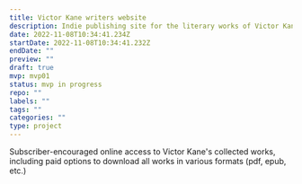 ```yaml
---
title: Victor Kane writers website
description: Indie publishing site for the literary works of Victor Kane
date: 2022-11-08T10:34:41.234Z
startDate: 2022-11-08T10:34:41.232Z
endDate: ""
preview: ""
draft: true
mvp: mvp01
status: mvp in progress
repo: ""
labels: ""
tags: ""
categories: ""
type: project
---
```


Subscriber-encouraged online access to Victor Kane's collected works, including paid options to download all works in various formats (pdf, epub, etc.)

